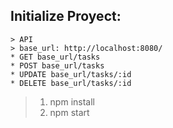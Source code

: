 ## Initialize Proyect:

```
> API
> base_url: http://localhost:8080/
* GET base_url/tasks
* POST base_url/tasks
* UPDATE base_url/tasks/:id
* DELETE base_url/tasks/:id
```

> 1. npm install
> 2. npm start
